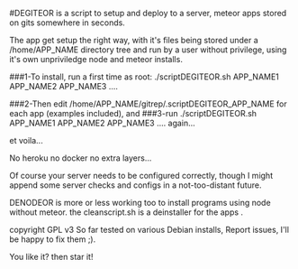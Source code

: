 #DEGITEOR is a script to setup and deploy to a server,  meteor apps stored on  gits somewhere in seconds.

The app get setup the right way, with it's files being stored under a /home/APP_NAME directory tree and run by a user without privilege, using it's own unpriviledge node and meteor installs.

###1-To install, run  a first time as root:
./scriptDEGITEOR.sh APP_NAME1 APP_NAME2 APP_NAME3 ....

###2-Then edit /home/APP_NAME/gitrep/.scriptDEGITEOR_APP_NAME
for each app (examples included), and
###3-run ./scriptDEGITEOR.sh APP_NAME1 APP_NAME2 APP_NAME3 .... again...

et voila...


No heroku no docker no extra layers...


Of course your server needs to be configured correctly, though I might append some server checks
and configs in a not-too-distant future.

DENODEOR is more or less working too to install programs using node without meteor.
the cleanscript.sh is a deinstaller for the apps .

copyright GPL v3
So far tested on various Debian installs,
Report issues, I'll be happy to fix them ;).

You like it? then star it!
